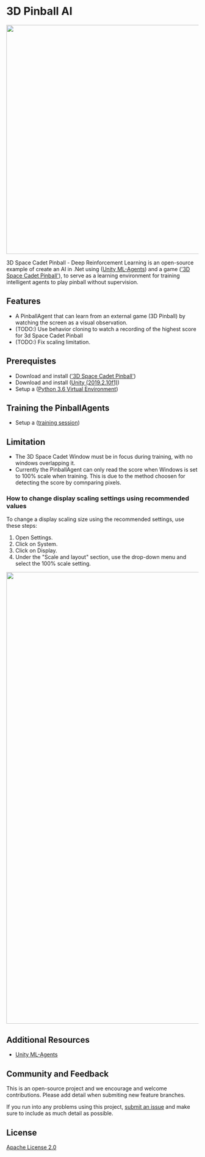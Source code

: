 # 3D Pinball AI
<img src="Docs/Pinball.png" align="middle" width="600"/>

3D Space Cadet Pinball - Deep Reinforcement Learning is an open-source
example of create an AI in .Net using ([Unity ML-Agents](https://github.com/Unity-Technologies/ml-agents)) and a game (['3D Space Cadet Pinball'](https://www.groovypost.com/howto/windows-7-3d-pinball-space-cadet-game/)), to serve as a learning environment for
training intelligent agents to play pinball without supervision.

## Features
- A PinballAgent that can learn from an external game (3D Pinball) by watching the screen as a visual observation.
- (TODO:) Use behavior cloning to watch a recording of the highest score for 3d Space Cadet Pinball
- (TODO:) Fix scaling limitation.

## Prerequistes
- Download and install (['3D Space Cadet Pinball'](https://www.groovypost.com/howto/windows-7-3d-pinball-space-cadet-game/))
- Download and install ([Unity (2019.2.10f1)](https://unity3d.com/get-unity/download))
- Setup a ([Python 3.6 Virtual Environment](Docs/Using-Virtual-Environment.md))

## Training the PinballAgents
- Setup a ([training session](Docs/Training-ML-Agents.md))

## Limitation
- The 3D Space Cadet Window must be in focus during training, with no windows overlapping it.
- Currently the PinballAgent can only read the score when Windows is set to 100% scale when training. 
This is due to the method choosen for detecting the score by comnparing pixels.

### How to change display scaling settings using recommended values
To change a display scaling size using the recommended settings, use these steps:
1. Open Settings.
2. Click on System.
3. Click on Display.
4. Under the "Scale and layout" section, use the drop-down menu and select the 100% scale setting.
<img src="Docs/change-scaling-settings-windos-10.jpg" align="middle" width="1183"/>


## Additional Resources
* [Unity ML-Agents](https://github.com/Unity-Technologies/ml-agents)

## Community and Feedback

This is an open-source project and we encourage and welcome
contributions. Please add detail when submiting new feature branches.

If you run into any problems using this project,
[submit an issue](https://github.com/ElliotWood/3DPinballAI/issues) and
make sure to include as much detail as possible.

## License
[Apache License 2.0](LICENSE)
